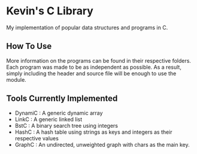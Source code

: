# Kevin's C Library
My implementation of popular data structures and programs in C. 
## How To Use
More information on the programs can be found in their respective folders. Each program was made to be as independent as possible. As a result, simply including the header and source file will be enough to use the module.
## Tools Currently Implemented
* DynamiC : A generic dynamic array
* LinkC   : A generic linked list
* BstC    : A binary search tree using integers
* HashC   : A hash table using strings as keys and integers as their respective values
* GraphC  : An undirected, unweighted graph with chars as the main key. 

